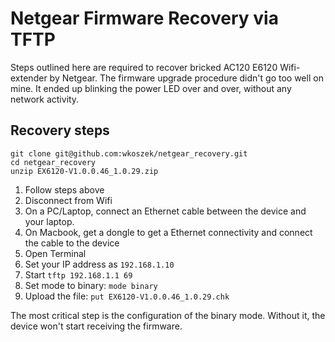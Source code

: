 # Netgear Firmware Recovery via TFTP

Steps outlined here are required to recover bricked AC120 E6120
Wifi-extender by Netgear.
The firmware upgrade procedure didn't go too well on mine.
It ended up blinking the power LED over and over, without any
network activity.

## Recovery steps

```
git clone git@github.com:wkoszek/netgear_recovery.git
cd netgear_recovery
unzip EX6120-V1.0.0.46_1.0.29.zip
```


1. Follow steps above
1. Disconnect from Wifi
1. On a PC/Laptop, connect an Ethernet cable between the device and your laptop.
1. On Macbook, get a dongle to get a Ethernet connectivity and connect the cable to the device
1. Open Terminal
1. Set your IP address as `192.168.1.10`
1. Start `tftp 192.168.1.1 69`
1. Set mode to binary: `mode binary`
1. Upload the file: `put EX6120-V1.0.0.46_1.0.29.chk`

The most critical step is the configuration of the binary mode.
Without it, the device won't start receiving the firmware.

